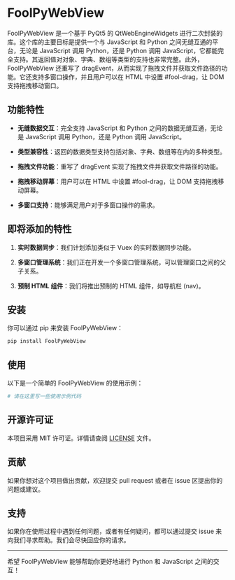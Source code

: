 # FoolPyWebView

FoolPyWebView 是一个基于 PyQt5 的 QtWebEngineWidgets 进行二次封装的库。这个库的主要目标是提供一个与 JavaScript 和 Python 之间无缝互通的平台，无论是 JavaScript 调用 Python，还是 Python 调用 JavaScript，它都能完全支持。其返回值对对象、字典、数组等类型的支持也非常完整。此外，FoolPyWebView 还重写了 dragEvent，从而实现了拖拽文件并获取文件路径的功能。它还支持多窗口操作，并且用户可以在 HTML 中设置 #fool-drag，让 DOM 支持拖拽移动窗口。

## 功能特性

- **无缝数据交互**：完全支持 JavaScript 和 Python 之间的数据无缝互通，无论是 JavaScript 调用 Python，还是 Python 调用 JavaScript。

- **类型兼容性**：返回的数据类型支持包括对象、字典、数组等在内的多种类型。

- **拖拽文件功能**：重写了 dragEvent 实现了拖拽文件并获取文件路径的功能。

- **拖拽移动屏幕**：用户可以在 HTML 中设置 #fool-drag，让 DOM 支持拖拽移动屏幕。

- **多窗口支持**：能够满足用户对于多窗口操作的需求。

## 即将添加的特性

1. **实时数据同步**：我们计划添加类似于 Vuex 的实时数据同步功能。

2. **多窗口管理系统**：我们正在开发一个多窗口管理系统，可以管理窗口之间的父子关系。

3. **预制 HTML 组件**：我们将推出预制的 HTML 组件，如导航栏 (nav)。

## 安装

你可以通过 pip 来安装 FoolPyWebView：

```bash
pip install FoolPyWebView
```

## 使用

以下是一个简单的 FoolPyWebView 的使用示例：

```python
# 请在这里写一些使用示例代码
```

## 开源许可证

本项目采用 MIT 许可证。详情请查阅 [LICENSE](LICENSE) 文件。

## 贡献

如果你想对这个项目做出贡献，欢迎提交 pull request 或者在 issue 区提出你的问题或建议。

## 支持

如果你在使用过程中遇到任何问题，或者有任何疑问，都可以通过提交 issue 来向我们寻求帮助。我们会尽快回应你的请求。

---

希望 FoolPyWebView 能够帮助你更好地进行 Python 和 JavaScript 之间的交互！
